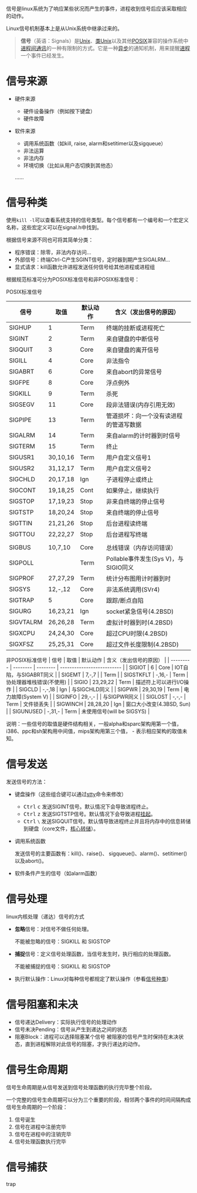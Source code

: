 信号是linux系统为了响应某些状况而产生的事件，进程收到信号后应该采取相应的动作。

Linux信号机制基本上是从Unix系统中继承过来的。

> **信号**（英语：Signals）是[Unix](https://zh.wikipedia.org/wiki/Unix)、[类Unix](https://zh.wikipedia.org/wiki/%E7%B1%BBUnix)以及其他[POSIX](https://zh.wikipedia.org/wiki/POSIX)兼容的操作系统中[进程间通讯](https://zh.wikipedia.org/wiki/%E8%BF%9B%E7%A8%8B%E9%97%B4%E9%80%9A%E8%AE%AF)的一种有限制的方式。它是一种[异步](https://zh.wikipedia.org/wiki/%E7%95%B0%E6%AD%A5)的通知机制，用来提醒[进程](https://zh.wikipedia.org/wiki/%E8%BF%9B%E7%A8%8B)一个事件已经发生。

# 信号来源

- 硬件来源
  - 硬件设备操作（例如按下键盘）
  - 硬件故障

- 软件来源

  - 调用系统函数（如kill, raise, alarm和setitimer以及sigqueue）
  - 非法运算
  - 非法内存
  - 环境切换（比如从用户态切换到其他态）

  ……

# 信号种类

使用`kill -l`可以查看系统支持的信号类型。每个信号都有一个编号和一个宏定义名称，这些宏定义可以在signal.h中找到。

根据信号来源不同也可将其简单分类：

- 程序错误：除零，非法内存访问… 
- 外部信号：终端Ctrl-C产生SGINT信号，定时器到期产生SIGALRM… 
- 显式请求：kill函数允许进程发送任何信号给其他进程或进程组



根据规范标准可分为POSIX标准信号和非POSIX标准信号：

POSIX标准信号

| 信号      | 取值     | 默认动作 | 含义（发出信号的原因）                 |
| --------- | -------- | -------- | -------------------------------------- |
| SIGHUP    | 1        | Term     | 终端的挂断或进程死亡                   |
| SIGINT    | 2        | Term     | 来自键盘的中断信号                     |
| SIGQUIT   | 3        | Core     | 来自键盘的离开信号                     |
| SIGILL    | 4        | Core     | 非法指令                               |
| SIGABRT   | 6        | Core     | 来自abort的异常信号                    |
| SIGFPE    | 8        | Core     | 浮点例外                               |
| SIGKILL   | 9        | Term     | 杀死                                   |
| SIGSEGV   | 11       | Core     | 段非法错误(内存引用无效)               |
| SIGPIPE   | 13       | Term     | 管道损坏：向一个没有读进程的管道写数据 |
| SIGALRM   | 14       | Term     | 来自alarm的计时器到时信号              |
| SIGTERM   | 15       | Term     | 终止                                   |
| SIGUSR1   | 30,10,16 | Term     | 用户自定义信号1                        |
| SIGUSR2   | 31,12,17 | Term     | 用户自定义信号2                        |
| SIGCHLD   | 20,17,18 | Ign      | 子进程停止或终止                       |
| SIGCONT   | 19,18,25 | Cont     | 如果停止，继续执行                     |
| SIGSTOP   | 17,19,23 | Stop     | 非来自终端的停止信号                   |
| SIGTSTP   | 18,20,24 | Stop     | 来自终端的停止信号                     |
| SIGTTIN   | 21,21,26 | Stop     | 后台进程读终端                         |
| SIGTTOU   | 22,22,27 | Stop     | 后台进程写终端                         |
|           |          |          |                                        |
| SIGBUS    | 10,7,10  | Core     | 总线错误（内存访问错误）               |
| SIGPOLL   |          | Term     | Pollable事件发生(Sys V)，与SIGIO同义   |
| SIGPROF   | 27,27,29 | Term     | 统计分布图用计时器到时                 |
| SIGSYS    | 12,-,12  | Core     | 非法系统调用(SVr4)                     |
| SIGTRAP   | 5        | Core     | 跟踪/断点自陷                          |
| SIGURG    | 16,23,21 | Ign      | socket紧急信号(4.2BSD)                 |
| SIGVTALRM | 26,26,28 | Term     | 虚拟计时器到时(4.2BSD)                 |
| SIGXCPU   | 24,24,30 | Core     | 超过CPU时限(4.2BSD)                    |
| SIGXFSZ   | 25,25,31 | Core     | 超过文件长度限制(4.2BSD)               |


非POSIX标准信号
| 信号      | 取值     | 默认动作 | 含义（发出信号的原因）     |
| --------- | -------- | -------- | -------------------------- |
| SIGIOT    | 6        | Core     | IOT自陷，与SIGABRT同义     |
| SIGEMT    | 7,-,7    |          | Term                       |
| SIGSTKFLT | -,16,-   | Term     | 协处理器堆栈错误(不使用)   |
| SIGIO     | 23,29,22 | Term     | 描述符上可以进行I/O操作    |
| SIGCLD    | -,-,18   | Ign      | 与SIGCHLD同义              |
| SIGPWR    | 29,30,19 | Term     | 电力故障(System V)         |
| SIGINFO   | 29,-,-   |          | 与SIGPWR同义               |
| SIGLOST   | -,-,-    | Term     | 文件锁丢失                 |
| SIGWINCH  | 28,28,20 | Ign      | 窗口大小改变(4.3BSD, Sun)  |
| SIGUNUSED | -,31,-   | Term     | 未使用信号(will be SIGSYS) |

说明：一些信号的取值是硬件结构相关，一般alpha和sparc架构用第一个值，i386、ppc和sh架构用中间值，mips架构用第三个值， - 表示相应架构的取值未知。

# 信号发送

发送信号的方法：

- 键盘操作（这些组合键可以通过[stty](https://zh.wikipedia.org/w/index.php?title=Stty&action=edit&redlink=1)命令来修改）

  - <kbd>Ctrl</kbd> <kbd>c</kbd>  发送SIGINT信号。默认情况下会导致进程终止。
  - <kbd>Ctrl</kbd> <kbd>z</kbd>  发送SIGTSTP信号。默认情况下会导致进程[挂起](https://zh.wikipedia.org/wiki/%E6%8C%82%E8%B5%B7)。
  - <kbd>Ctrl</kbd> <kbd>`\`</kbd>  发送SIGQUIT信号。默认情导致进程终止并且将内存中的信息转储到硬盘（core文件，[核心转储](https://zh.wikipedia.org/wiki/%E6%A0%B8%E5%BF%83%E8%BD%AC%E5%82%A8)）。

- 调用系统函数

  发送信号的主要函数有：kill()、raise()、 sigqueue()、alarm()、setitimer()以及abort()。

- 软件条件产生的信号（如alarm函数）

# 信号处理

linux内核处理（递达）信号的方式

- **忽略**信号：对信号不做任何处理。

  不能被忽略的信号：SIGKILL 和 SIGSTOP

- **捕捉**信号：定义信号处理函数，当信号发生时，执行相应的处理函数。

  不能被捕捉的信号：SIGKILL 和 SIGSTOP	

- 执行默认操作：Linux对每种信号都规定了默认操作（参看[信号种类](#信号种类)）

# 信号阻塞和未决
- 信号递达Delivery：实际执行信号的处理动作
- 信号未决Pending：信号从产生到递达之间的状态
- 阻塞Block：进程可以选择阻塞某个信号
  被阻塞的信号产生时保持在未决状态，直到进程解除对此信号的阻塞，才执行递达的动作。

# 信号生命周期

信号生命周期是从信号发送到信号处理函数的执行完毕整个阶段。

一个完整的信号生命周期可以分为三个重要的阶段，相邻两个事件的时间间隔构成信号生命周期的一个阶段：

1. 信号诞生
2. 信号在进程中注册完毕
3. 信号在进程中的注销完毕
4. 信号处理函数执行完毕

# 信号捕获

trap